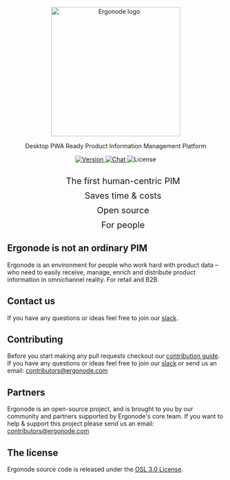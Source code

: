 <p align="center">
  <a href="https://ergonode.com" rel="noopener noreferrer">
    <img width="300" src="https://ergonode.com/img/logo-dark.svg" alt="Ergonode logo">
  </a>
</p>
<p align="center">Desktop PWA Ready Product Information Management Platform</p>

<p align="center">
  <a href="https://ergonode.com">
    <img src="https://img.shields.io/badge/version-1.0.0beta-4c9aff.svg" alt="Version">
  </a>
  <a href="https://join.slack.com/t/ergonode/shared_invite/enQtNjI5NzU3NzM2MzU2LTY0ZGM4MGMyNGZjOGEyNDY5OGI1NzM5ZDNiMTY3YjA2YmRhMzY1OWE1MjJjZWEzM2YwOThkZDBjODZlZjY0ZmI">
    <img src="https://img.shields.io/badge/chat-on%20slack-e51670.svg" alt="Chat">
  </a>
    <img src="https://img.shields.io/github/license/ergonode/frontend.svg" alt="License">
</p>

<ul align="center" style="font-size: 20px; list-style: none; ">
    <li style="padding-top:10px">The first human-centric PIM</li>
    <li style="padding-top:10px">Saves time & costs</li>
    <li style="padding-top:10px">Open source</li>
    <li style="padding-top:10px">For people</li>
</ul>

## Ergonode is not an ordinary PIM
Ergonode is an environment for people who work hard with product data – who need to easily receive, manage, enrich and distribute product information in omnichannel reality. For retail and B2B.


## Contact us

If you have any questions or ideas feel free to join our [slack][slack].

## Contributing

Before you start making any pull requests checkout our [contribution guide][contribute]. If you have any questions or ideas feel free to join our [slack][slack] or send us an email: contributors@ergonode.com

## Partners

Ergonode is an open-source project, and is brought to you by our community and partners supported by Ergonode's core team. If you want to help & support this project please send us an email: contributors@ergonode.com

## The license

Ergonode source code is released under the [OSL 3.0 License][license].

[discord]: https://discord.gg/NntXFa4
[slack]: https://ergonode.slack.com/join/shared_invite/enQtOTA2ODY0ODMxNTI0LThlZGE2YWE0YzY4NzU1ODk3NWRmNTJiMGI2NmM5ZTgxYTk0MWRhMjM1Y2M4MjdjZjAxY2FkOWE1M2FhZmJkMDY
[contribute]: http://docs.ergonode.com/#/contribution
[license]: https://github.com/ergonode/frontend/blob/develop/LICENSE.txt
[roadmap]: https://ergonode.com/features/#roadmap
[docs]: https://docs.ergonode.com
[ddd]: https://en.wikipedia.org/wiki/Domain-driven_design
[cqrs]: https://en.wikipedia.org/wiki/Command%E2%80%93query_separation
[es]: https://dev.to/barryosull/event-sourcing-what-it-is-and-why-its-awesome
[backend]: https://github.com/ergonode/backend
[frontend]: https://github.com/ergonode/frontend
[docker]: https://github.com/ergonode/docker
